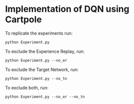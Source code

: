 # Implementation of DQN using Cartpole

To replicate the experiments run:
```
python Experiment.py
```

To exclude the Experience Replay, run:
```
python Experiment.py --no_er
```

To exclude the Target Network, run:
```
python Experiment.py --no_tn
```

To exclude both, run:

```
python Experiment.py --no_er --no_tn
```